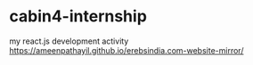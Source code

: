 # cabin4-internship
my react.js development activity
https://ameenpathayil.github.io/erebsindia.com-website-mirror/

